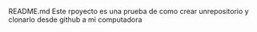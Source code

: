 README.md
Este rpoyecto es una prueba de como crear unrepositorio y clonarlo desde github a mi computadora
